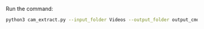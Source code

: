 Run the command:
```bash
python3 cam_extract.py --input_folder Videos --output_folder output_cmd --start_time 0 --end_time 15
```